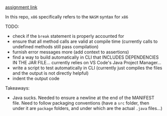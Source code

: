 [assignment link](https://www.cs.utexas.edu/~pingali/CS380C/2023/assignments/assignment3-x86/Assignment3.html)

In this repo, `x86` specifically refers to the `NASM` syntax for `x86`

TODO:
- check if the `break` statement is properly accounted for
- ensure that all method calls are valid at compile time (currently calls to undefined methods still pass compilation)
- furnish error messages more (add context to assertions)
- find a way to build automatically in CLI that INCLUDES DEPENDENCIES IN THE JAR FILE... currently relies on VS Code's Java Project Manager...
- write a script to test automatically in CLI (currently just compiles the files and the output is not directly helpful)
- indent the output code

Takeaways:
- Java sucks. Needed to ensure a newline at the end of the MANIFEST file. Need to follow packaging conventions (have a `src` folder, then under it are `package` folders, and under which are the actual `.java` files...)
